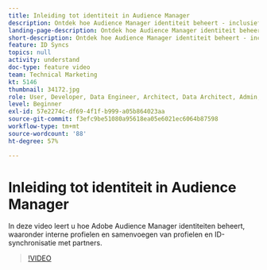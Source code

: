 ```yaml
---
title: Inleiding tot identiteit in Audience Manager
description: Ontdek hoe Audience Manager identiteit beheert - inclusief interne profielen en samenvoegen van profielen, plus ID-synchronisatie met partners.
landing-page-description: Ontdek hoe Audience Manager identiteit beheert - inclusief interne profielen en samenvoegen van profielen, plus ID-synchronisatie met partners.
short-description: Ontdek hoe Audience Manager identiteit beheert - inclusief interne profielen en samenvoegen van profielen, plus ID-synchronisatie met partners.
feature: ID Syncs
topics: null
activity: understand
doc-type: feature video
team: Technical Marketing
kt: 5146
thumbnail: 34172.jpg
role: User, Developer, Data Engineer, Architect, Data Architect, Admin, Leader
level: Beginner
exl-id: 57e2274c-df69-4f1f-b999-a05b864023aa
source-git-commit: f3efc9be51080a95618ea05e6021ec6064b87598
workflow-type: tm+mt
source-wordcount: '88'
ht-degree: 57%

---
```


# Inleiding tot identiteit in Audience Manager

In deze video leert u hoe Adobe Audience Manager identiteiten beheert, waaronder interne profielen en samenvoegen van profielen en ID-synchronisatie met partners.

>[!VIDEO](https://video.tv.adobe.com/v/34172/?quality=12)
